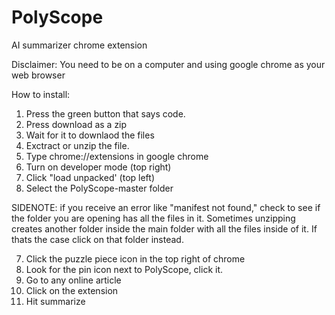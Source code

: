 # PolyScope
AI summarizer chrome extension

Disclaimer: You need to be on a computer and using google chrome as your web browser

How to install:

1. Press the green button that says code.
2. Press download as a zip
3. Wait for it to downlaod the files
2. Exctract or unzip the file.
3. Type chrome://extensions in google chrome
4. Turn on developer mode (top right)
5. Click "load unpacked' (top left)
6. Select the PolyScope-master folder

SIDENOTE: if you receive an error like "manifest not found," check to see if the folder you are opening has all the files in it. Sometimes unzipping creates another folder inside the main folder with all the files inside of it. If thats the case click on that folder instead. 

7. Click the puzzle piece icon in the top right of chrome
8. Look for the pin icon next to PolyScope, click it.
8. Go to any online article
9. Click on the extension
10. Hit summarize
